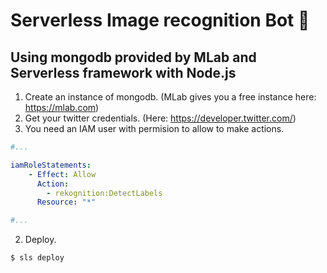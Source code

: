 # Serverless Image recognition Bot 🤖

## Using mongodb provided by MLab and Serverless framework with Node.js

1. Create an instance of mongodb. (MLab gives you a free instance here: https://mlab.com)
2. Get your twitter credentials. (Here: https://developer.twitter.com/)
3. You need an IAM user with permision to allow to make actions.

```YAML
#...

iamRoleStatements:
    - Effect: Allow
      Action:
        - rekognition:DetectLabels
      Resource: "*" 

#...
```

2. Deploy.

```shell
$ sls deploy
```